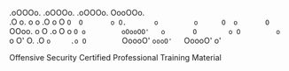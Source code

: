  .oOOOo.  .oOOOo.   .oOOOo.  OooOOo.  
.O     o. o     o  .O     o  O     `O 
O       o O.       o         o      O 
o       O  `OOoo.  o         O     .o 
O       o       `O o         oOooOO'  
o       O        o O         o        
`o     O' O.    .O `o     .o O        
 `OoooO'   `oooO'   `OoooO'  o'       
                                      
                                      
                                          
Offensive Security Certified Professional Training Material
